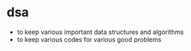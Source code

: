 # dsa
- to keep various important data structures and algorithms
- to keep various codes for various good problems
